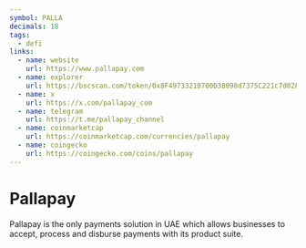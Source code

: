 ```yaml
---
symbol: PALLA
decimals: 18
tags:
  - defi
links:
  - name: website
    url: https://www.pallapay.com
  - name: explorer
    url: https://bscscan.com/token/0x8F49733210700D38098d7375C221c7d02F700cc8
  - name: x
    url: https://x.com/pallapay_com
  - name: telegram
    url: https://t.me/pallapay_channel
  - name: coinmarketcap
    url: https://coinmarketcap.com/currencies/pallapay
  - name: coingecko
    url: https://coingecko.com/coins/pallapay
---
```


# Pallapay

Pallapay is the only payments solution in UAE which allows businesses to accept, process and disburse payments with its product suite.
